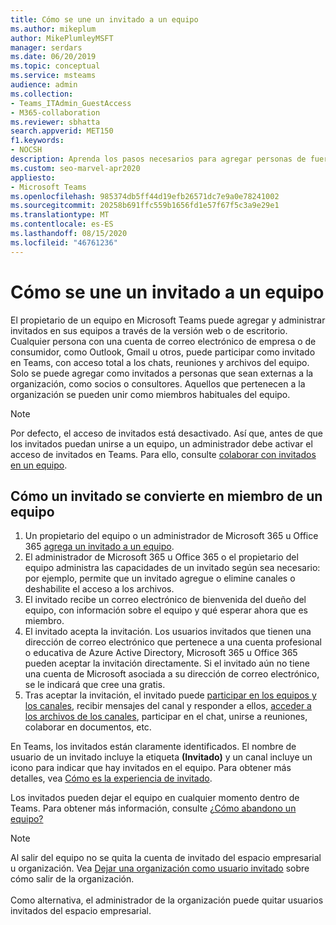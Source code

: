```yaml
---
title: Cómo se une un invitado a un equipo
ms.author: mikeplum
author: MikePlumleyMSFT
manager: serdars
ms.date: 06/20/2019
ms.topic: conceptual
ms.service: msteams
audience: admin
ms.collection:
- Teams_ITAdmin_GuestAccess
- M365-collaboration
ms.reviewer: sbhatta
search.appverid: MET150
f1.keywords:
- NOCSH
description: Aprenda los pasos necesarios para agregar personas de fuera de su organización como invitados a un equipo en Microsoft Teams.
ms.custom: seo-marvel-apr2020
appliesto:
- Microsoft Teams
ms.openlocfilehash: 985374db5ff44d19efb26571dc7e9a0e78241002
ms.sourcegitcommit: 20258b691ffc559b1656fd1e57f67f5c3a9e29e1
ms.translationtype: MT
ms.contentlocale: es-ES
ms.lasthandoff: 08/15/2020
ms.locfileid: "46761236"
---
```

<a name="how-a-guest-joins-a-team"></a>Cómo se une un invitado a un equipo
========================

El propietario de un equipo en Microsoft Teams puede agregar y administrar invitados en sus equipos a través de la versión web o de escritorio. Cualquier persona con una cuenta de correo electrónico de empresa o de consumidor, como Outlook, Gmail u otros, puede participar como invitado en Teams, con acceso total a los chats, reuniones y archivos del equipo. Solo se puede agregar como invitados a personas que sean externas a la organización, como socios o consultores. Aquellos que pertenecen a la organización se pueden unir como miembros habituales del equipo.
  
> [!NOTE]
> Por defecto, el acceso de invitados está desactivado. Así que, antes de que los invitados puedan unirse a un equipo, un administrador debe activar el acceso de invitados en Teams. Para ello, consulte [colaborar con invitados en un equipo](https://docs.microsoft.com/microsoft-365/solutions/collaborate-as-team). 
  
## <a name="how-a-guest-becomes-a-member-of-a-team"></a>Cómo un invitado se convierte en miembro de un equipo

1. Un propietario del equipo o un administrador de Microsoft 365 u Office 365 [agrega un invitado a un equipo](https://support.office.com/article/add-guests-to-a-team-fccb4fa6-f864-4508-bdde-256e7384a14f).
1. El administrador de Microsoft 365 u Office 365 o el propietario del equipo administra las capacidades de un invitado según sea necesario: por ejemplo, permite que un invitado agregue o elimine canales o deshabilite el acceso a los archivos.
1. El invitado recibe un correo electrónico de bienvenida del dueño del equipo, con información sobre el equipo y qué esperar ahora que es miembro. 
1. El invitado acepta la invitación.
  Los usuarios invitados que tienen una dirección de correo electrónico que pertenece a una cuenta profesional o educativa de Azure Active Directory, Microsoft 365 u Office 365 pueden aceptar la invitación directamente. 
  Si el invitado aún no tiene una cuenta de Microsoft asociada a su dirección de correo electrónico, se le indicará que cree una gratis. 
1. Tras aceptar la invitación, el invitado puede [participar en los equipos y los canales](https://support.office.com/article/teams-and-channels-df38ae23-8f85-46d3-b071-cb11b9de5499), recibir mensajes del canal y responder a ellos, [acceder a los archivos de los canales](https://support.office.com/article/access-files-in-channels-c593c78a-27c4-4661-a598-682baa30ca7e), participar en el chat, unirse a reuniones, colaborar en documentos, etc. 

En Teams, los invitados están claramente identificados. El nombre de usuario de un invitado incluye la etiqueta **(Invitado)** y un canal incluye un icono para indicar que hay invitados en el equipo. Para obtener más detalles, vea [Cómo es la experiencia de invitado](guest-experience.md).
  
Los invitados pueden dejar el equipo en cualquier momento dentro de Teams. Para obtener más información, consulte [¿Cómo abandono un equipo?](https://support.office.com/article/leave-a-team-e481005d-3ec6-4694-b300-375472ba4076)

> [!NOTE]
> Al salir del equipo no se quita la cuenta de invitado del espacio empresarial u organización. Vea [Dejar una organización como usuario invitado](https://docs.microsoft.com/azure/active-directory/b2b/leave-the-organization) sobre cómo salir de la organización. <br><br>Como alternativa, el administrador de la organización puede quitar usuarios invitados del espacio empresarial.

